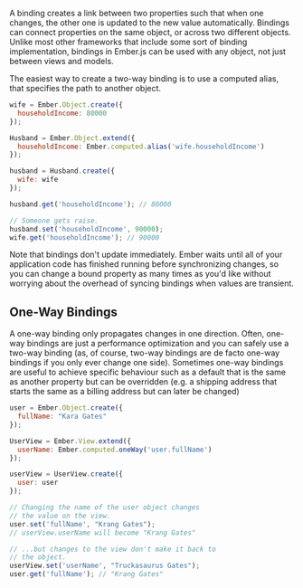 A binding creates a link between two properties such that when one changes, the
other one is updated to the new value automatically. Bindings can connect
properties on the same object, or across two different objects. Unlike most other
frameworks that include some sort of binding implementation, bindings in
Ember.js can be used with any object, not just between views and models.

The easiest way to create a two-way binding is to use a computed alias, that
specifies the path to another object.

```javascript
wife = Ember.Object.create({
  householdIncome: 80000
});

Husband = Ember.Object.extend({
  householdIncome: Ember.computed.alias('wife.householdIncome')
});

husband = Husband.create({
  wife: wife
});

husband.get('householdIncome'); // 80000

// Someone gets raise.
husband.set('householdIncome', 90000);
wife.get('householdIncome'); // 90000
```

Note that bindings don't update immediately. Ember waits until all of your
application code has finished running before synchronizing changes, so you can
change a bound property as many times as you'd like without worrying about the
overhead of syncing bindings when values are transient.

## One-Way Bindings

A one-way binding only propagates changes in one direction. Often, one-way
bindings are just a performance optimization and you can safely use a two-way binding
(as, of course, two-way bindings are de facto one-way bindings if you only ever change
one side). Sometimes one-way bindings are useful to achieve specific behaviour such
as a default that is the same as another property but can be overridden (e.g. a
shipping address that starts the same as a billing address but can later be changed)

```javascript
user = Ember.Object.create({
  fullName: "Kara Gates"
});

UserView = Ember.View.extend({
  userName: Ember.computed.oneWay('user.fullName')
});

userView = UserView.create({
  user: user
});

// Changing the name of the user object changes
// the value on the view.
user.set('fullName', "Krang Gates");
// userView.userName will become "Krang Gates"

// ...but changes to the view don't make it back to
// the object.
userView.set('userName', "Truckasaurus Gates");
user.get('fullName'); // "Krang Gates"
```
